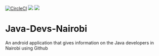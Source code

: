[![CircleCI](https://circleci.com/gh/Maxfurry/Java-Devs-Nairobi.svg?style=svg)](https://circleci.com/gh/Maxfurry/Java-Devs-Nairobi)
<a href="https://codeclimate.com/github/Maxfurry/Java-Devs-Nairobi/maintainability"><img src="https://api.codeclimate.com/v1/badges/578ffc66871f926ad164/maintainability" /></a>
<a href="https://codeclimate.com/github/Maxfurry/Java-Devs-Nairobi/test_coverage"><img src="https://api.codeclimate.com/v1/badges/578ffc66871f926ad164/test_coverage" /></a>

# Java-Devs-Nairobi
An android application that gives information on the Java developers in Nairobi using Github
